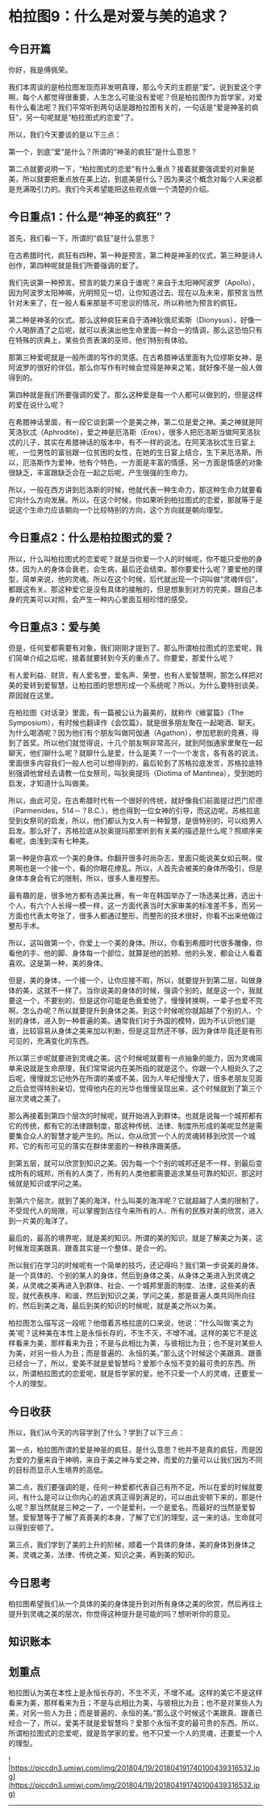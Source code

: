 # 柏拉图9：什么是对爱与美的追求？

## 今日开篇

你好，我是傅佩荣。

我们本周谈的是柏拉图发现而非发明真理，那么今天的主题是“爱”。说到爱这个字啊，每个人都觉得很重要，人生怎么可能没有爱呢？但是柏拉图作为哲学家，对爱有什么看法呢？我们平常听到两句话是跟柏拉图有关的，一句话是“爱是神圣的疯狂”，另一句呢就是“柏拉图式的恋爱”了。

所以，我们今天要谈的是以下三点：

第一个，到底“爱”是什么？所谓的“神圣的疯狂”是什么意思？

第二点就要说明一下，“柏拉图式的恋爱”有什么重点？接着就要强调爱的对象是美，所以就要把重点放在美上边，到底美是什么？因为美这个概念对每个人来说都是充满吸引力的。我们今天希望能把这些观点做一个清楚的介绍。

## 今日重点1：什么是“神圣的疯狂”？

首先，我们看一下，所谓的“疯狂”是什么意思？

在古希腊时代，疯狂有四种，第一种是预言，第二种是神圣的仪式，第三种是诗人创作，第四种呢就是我们所要强调的爱了。

我们先说第一种预言。预言的能力来自于谁呢？来自于太阳神阿波罗（Apollo），因为阿波罗太阳神嘛，光明照见一切，让你知道过去、现在以及未来，那预言当然针对未来了，在一般人看来那是不可思议的情况，所以称他为预言的疯狂。

第二种是神圣的仪式。那么这种疯狂来自于酒神狄俄尼索斯（Dionysus），好像一个人喝醉酒了之后呢，就可以表演出他生命里面一种合一的情调，那么这恐怕只有在特殊的庆典上，某些负责表演的巫师，他们特别有体验。

那第三种爱呢就是一般所谓的写作的灵感。在古希腊神话里面有九位缪斯女神，是阿波罗的很好的伴侣，那么你写作有时候会觉得是神来之笔，就好像不是一般人做得到的。

第四种就是我们所要强调的爱了。那么这种爱是每一个人都可以做到的，但是这样的爱在说什么呢？

在希腊神话里面，有一段它谈到第一个是美之神，第二位是爱之神。美之神就是阿芙洛狄忒（Aphrodite），爱之神是厄洛斯（Eros），很多人把厄洛斯当做阿芙洛狄忒的儿子，其实在希腊神话的版本中，有不一样的说法。在阿芙洛狄忒生日宴上呢，一位男性的富翁跟一位贫困的女性，在她的生日宴上结合，生下来厄洛斯。所以，厄洛斯作为爱神，他有个特色，一方面是丰富的情感，另一方面是情感的对象很缺乏，丰富跟缺乏合在一起之后呢，产生很强的生命力。

所以，一般在西方讲到厄洛斯的时候，他就代表一种生命力，那这种生命力就要看它向什么方向发展。所以，在这个时候，你如果听到柏拉图式的恋爱，那就等于是说这个生命力应该朝向一个比较特别的方向，这个方向就是朝向理型。

## 今日重点2：什么是柏拉图式的爱？

所以，什么叫柏拉图式的恋爱呢？就是当你爱一个人的时候呢，你不能只爱他的身体，因为人的身体会衰老，会生病，最后还会结束。那你要爱什么呢？要爱他的理型，简单来说，他的灵魂。所以在这个时候，后代就出现一个词叫做“灵魂伴侣”，都跟这有关。那这种爱它是没有具体的接触的，但是想象到对方的完美，跟自己本身的完美可以对照，会产生一种内心里面互相珍惜的感受。

## 今日重点3：爱与美

但是，任何爱都需要有对象，我们刚刚才提到了。那么所谓柏拉图式的恋爱呢，我们简单介绍之后呢，接着就要转到今天的重点了。你要爱，那爱什么呢？

有人爱利益、财货，有人爱名誉，爱名声、荣誉，也有人爱智慧啊，那怎么样把对美的爱转到爱智慧，让柏拉图的思想形成一个系统呢？所以，为什么要特别谈美，原因就在这里。

在柏拉图《对话录》里面，有一篇被公认为最美的，就称作《飨宴篇》（The Symposium），有时候也翻译作《会饮篇》，就是很多朋友聚在一起喝酒、聊天。为什么喝酒呢？因为他们有个朋友叫做阿伽通（Agathon），参加悲剧的竞赛，得到了首奖。所以他们就觉得说，十几个朋友啊非常高兴，就到阿伽通家里聚在一起聊天，他们聊什么呢？就聊什么是爱，什么是美？一个一个发言，各有各的说法，里面很多内容我们一般人也可以想得到的，最后轮到了苏格拉底发言，苏格拉底特别强调他曾经去请教一位女祭司，叫狄奥提玛（Diotima of Mantinea），受到她的启发，才知道什么叫做美。

所以，由此可见，在古希腊时代有一个很好的传统，就好像我们前面提过巴门尼德（Parmenides，514－？B.C.），他也得到一位女神的引导，而这边呢，苏格拉底受到女祭司的启发，所以，他们都认为女人有一种智慧，是很特别的，可以给男人启发。那么好了，苏格拉底从狄奥提玛那里听到有关美的描述是什么呢？照顺序来看呢，由浅到深有七种美。

第一种是你喜欢一个美的身体。你翻开很多时尚杂志，里面只能说美女如云啊，俊男啊也是一个接一个，看的你眼花缭乱。所以，人首先会被美的身体所吸引，但是身体本身会有它的限制，所以，很多人重视整形。

最有趣的是，很多地方都有选美比赛，有一年在韩国举办了一场选美比赛，选出十个人，有六个人长得一模一样，这一方面代表当时大家审美的标准差不多，而另一方面也代表太夸张了，很多人都通过整形，而整形的技术很好，你看不出来他做过整形手术。

所以，这叫做第一个，你爱上一个美的身体。所以，你看到希腊时代很多雕像，你看他的手、他的脚、身体每一个部位，就算是他的脸颊、他的头发，都会让人看着喜欢。这是第一种，美的身体。

但是，美的身体，一个接一个，让你应接不暇，所以，就要提升到第二层，叫做身体的美，这就不一样了。当你说美的身体的时候，强调个别的，就是这一个，我就要这一个，不要别的，但是这你可能是色衰爱弛了，慢慢转换啊，一辈子也爱不完啊，怎么办呢？所以就要提升到身体之美。到这个时候呢你就超越了个别的人、个别的身体，进入到一种普遍的美。通常我们对于外国的模特，因为不认识他们是谁，比较容易从身体之美来加以判断，但是这显然还不够，因为身体毕竟还是有形可见的，充满变化的东西。

所以第三步呢就要进到灵魂之美。这个时候呢就要有一点抽象的能力，因为灵魂简单来说就是生命原理，我们常常说内在美所指的就是这个。你跟一个人相处久了之后呢，慢慢就忘记他外在所谓的美或不美，因为人年纪慢慢大了，很多老朋友见面之后会觉得特别亲切，觉得他内在的光华也慢慢呈现出来，这个时候就到了第三个层次灵魂之美了。

那么再接着到第四个层次的时候呢，就开始进入到群体。也就是说每一个城邦都有它的传统，都有它的法律跟制度，那这种传统、法律、制度所形成的美呢显然是需要集合众人的智慧才能产生的。所以，你从欣赏一个人的灵魂转移到欣赏一个城邦，它的有形可见的落实在群体里面的一种秩序跟美感。

到第五层，就可以欣赏到知识之美。因为每一个个别的城邦还是不一样，到最后变成所有的城邦，所有的人类了，所有的人类他都需要追求某些可靠的知识，那这时候就是知识或学问之美。

到第六个层次，就到了美的海洋，什么叫美的海洋呢？它就超越了人类的限制了，不受现代人的局限，可以掌握到古往今来所有的人、所有的民族对美的欣赏，进入到一片美的海洋了。

最后的，最高的境界呢，就是美的知识。所谓的美的知识，就是了解美之为美，这时候发现美跟真、跟善其实是一个整体，是合一的。

所以我们在学习的时候呢有一个简单的技巧，还记得吗？我们第一步说美的身体，是一个具体的、个别的某人的身体，然后到身体之美，从身体之美进入到灵魂之美，从灵魂之美再进入到群体、社会、一个城邦里面的制度、法律，这些美的表现，就代表秩序、和谐，然后到知识之美，学问之美，那是普遍人类共同所向往的，然后到美之海，最后到美的知识的时候呢，就是美之所以为美。

柏拉图怎么描写这一段呢？他借着苏格拉底的口来说，他说：“什么叫做‘美之为美’呢？这种美在本性上是永恒长存的，不生不灭，不增不减。这样的美它不是这样看来为美，那样看来为丑；不是与此相比为美，与彼相比为丑；也不是对某些人为美，对另一些人为丑；而是普遍的、永恒的美。”那么这个时候这个美跟真、跟善已经合一了，所以，爱美不就是爱智慧吗？爱那个永恒不变的最可贵的东西。所以，所谓柏拉图式的恋爱呢，就是哲学家的爱。他不只爱一个人的灵魂，还要爱一个人的理型。

## 今日收获

所以，我们从今天的内容学到了什么？学到了以下三点：

第一点，柏拉图所谓的爱是神圣的疯狂，是什么意思？他并不是真的疯狂，而是因为爱的力量来自于神明，来自于美之神与爱之神，而爱的力量可以让我们因为不同的目标而显示人生境界的高低。

第二点，我们要强调的是，任何一种爱都代表自己有所不足。所以在爱的时候就要问，有什么是可以让你内心的追求真正得到满足的，可以由此安顿下来的，那是什么呢？那当然就是三种之一了，一个是爱利，一个是爱名，而最好的当然是爱智慧。爱智慧等于了解了真善美的本身，了解了它们的理型，这一来的话，生命就可以得到安顿了。

第三点，我们学到了美的上升的阶梯，顺着一个具体的身体，美的身体到身体之美，灵魂之美，法律、传统之美，知识之美，再到美的知识。

## 今日思考

柏拉图希望我们从一个具体的美的身体提升到对所有身体之美的欣赏，然后再往上提升到灵魂之美的层次，你觉得这种提升是可能的吗？想听听你的意见。

## 知识账本

## 划重点

柏拉图认为美在本性上是永恒长存的，不生不灭，不增不减。这样的美它不是这样看来为美，那样看来为丑；不是与此相比为美，与彼相比为丑；也不是对某些人为美，对另一些人为丑；而是普遍的、永恒的美。”那么这个时候这个美跟真、跟善已经合一了，所以，爱美不就是爱智慧吗？爱那个永恒不变的最可贵的东西。所以，所谓柏拉图式的恋爱呢，就是哲学家的爱。他不只爱一个人的灵魂，还要爱一个人的理型。

![https://piccdn3.umiwi.com/img/201804/19/201804191740100439316532.jpg](https://piccdn3.umiwi.com/img/201804/19/201804191740100439316532.jpg)

---
